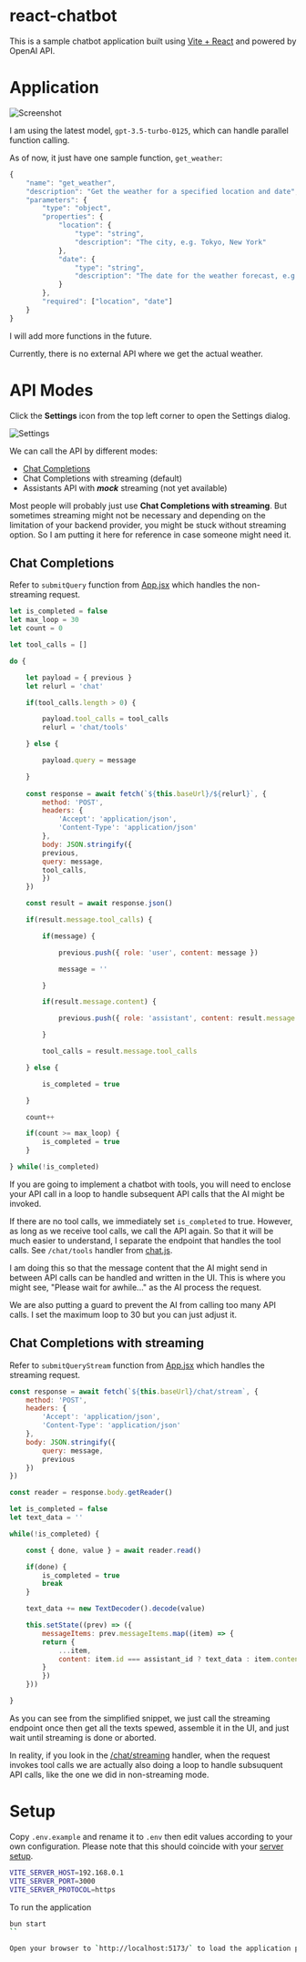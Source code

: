 react-chatbot
===========

This is a sample chatbot application built using [Vite + React](https://vitejs.dev/guide/) and powered by OpenAI API.


# Application

![Screenshot](./docs/screenshot1.png)

I am using the latest model, `gpt-3.5-turbo-0125`, which can handle parallel function calling.

As of now, it just have one sample function, `get_weather`:

```javascript
{
    "name": "get_weather",
    "description": "Get the weather for a specified location and date",
    "parameters": {
        "type": "object",
        "properties": {
            "location": {
                "type": "string",
                "description": "The city, e.g. Tokyo, New York"
            },
            "date": {
                "type": "string",
                "description": "The date for the weather forecast, e.g. today, 2023-10-19"
            }
        },
        "required": ["location", "date"]
    }
}
```

I will add more functions in the future.

Currently, there is no external API where we get the actual weather.


# API Modes

Click the **Settings** icon from the top left corner to open the Settings dialog.

![Settings](./docs/screenshot2.png)

We can call the API by different modes:

* [Chat Completions](#chat-completions)
* Chat Completions with streaming (default)
* Assistants API with ***mock*** streaming (not yet available)

Most people will probably just use **Chat Completions with streaming**. But sometimes streaming might not be necessary and depending on the limitation of your backend provider, you might be stuck without streaming option. So I am putting it here for reference in case someone might need it.


## Chat Completions

Refer to `submitQuery` function from [App.jsx](/react-chatbot/src/App.jsx) which handles the non-streaming request.

```javascript
let is_completed = false
let max_loop = 30
let count = 0

let tool_calls = []

do {

    let payload = { previous }
    let relurl = 'chat'

    if(tool_calls.length > 0) {

        payload.tool_calls = tool_calls
        relurl = 'chat/tools'

    } else {

        payload.query = message

    }
    
    const response = await fetch(`${this.baseUrl}/${relurl}`, {
        method: 'POST',
        headers: {
            'Accept': 'application/json',
            'Content-Type': 'application/json'
        },
        body: JSON.stringify({
        previous,
        query: message,
        tool_calls,
        })
    })

    const result = await response.json()

    if(result.message.tool_calls) {

        if(message) {

            previous.push({ role: 'user', content: message })

            message = ''

        }

        if(result.message.content) {

            previous.push({ role: 'assistant', content: result.message.content })

        }

        tool_calls = result.message.tool_calls

    } else {

        is_completed = true

    }

    count++

    if(count >= max_loop) {
        is_completed = true
    }

} while(!is_completed)
```

If you are going to implement a chatbot with tools, you will need to enclose your API call in a loop to handle subsequent API calls that the AI might be invoked.

If there are no tool calls, we immediately set `is_completed` to true. However, as long as we receive tool calls, we call the API again. So that it will be much easier to understand, I separate the endpoint that handles the tool calls. See `/chat/tools` handler from [chat.js](/server/src/routes/chat.js).

I am doing this so that the message content that the AI might send in between API calls can be handled and written in the UI. This is where you might see, "Please wait for awhile..." as the AI process the request.

We are also putting a guard to prevent the AI from calling too many API calls. I set the maximum loop to 30 but you can just adjust it.


## Chat Completions with streaming

Refer to `submitQueryStream` function from [App.jsx](/react-chatbot/src/App.jsx) which handles the streaming request.

```javascript
const response = await fetch(`${this.baseUrl}/chat/stream`, {
    method: 'POST',
    headers: {
        'Accept': 'application/json',
        'Content-Type': 'application/json'
    },
    body: JSON.stringify({
        query: message,
        previous
    })
})

const reader = response.body.getReader()

let is_completed = false
let text_data = ''

while(!is_completed) {

    const { done, value } = await reader.read()

    if(done) {
        is_completed = true
        break
    }

    text_data += new TextDecoder().decode(value)

    this.setState((prev) => ({
        messageItems: prev.messageItems.map((item) => {
        return {
            ...item,
            content: item.id === assistant_id ? text_data : item.content
        }
        })
    }))

}
```

As you can see from the simplified snippet, we just call the streaming endpoint once then get all the texts spewed, assemble it in the UI, and just wait until streaming is done or aborted.

In reality, if you look in the [/chat/streaming](/server/src/routes/chat.js) handler, when the request invokes tool calls we are actually also doing a loop to handle subsuquent API calls, like the one we did in non-streaming mode.


# Setup

Copy `.env.example` and rename it to `.env` then edit values according to your own configuration.
Please note that this should coincide with your [server setup](/server/README.md#setup).

```sh
VITE_SERVER_HOST=192.168.0.1
VITE_SERVER_PORT=3000
VITE_SERVER_PROTOCOL=https
```

To run the application

```bash
bun start
``

Open your browser to `http://localhost:5173/` to load the application page.
